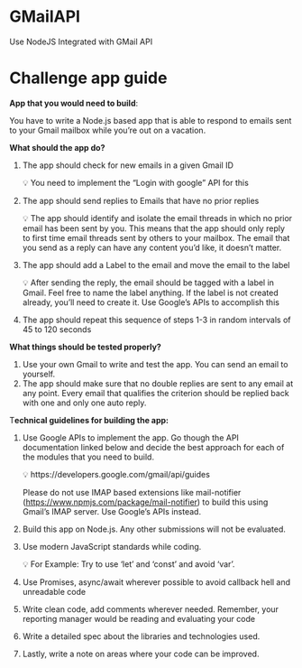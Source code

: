 # GMailAPI
Use NodeJS Integrated with GMail API 
# Challenge app guide

**App that you would need to build**:

You have to write a Node.js based app that is able to respond to emails sent to your Gmail mailbox while you’re out on a vacation. 

**What should the app do?**

1. The app should check for new emails in a given Gmail ID
    
    <aside>
    💡 You need to implement the “Login with google” API for this
    
    </aside>
    
2. The app should send replies to Emails that have no prior replies
    
    <aside>
    💡 The app should identify and isolate the email threads in which no prior email has been sent by you. This means that the app should only reply to first time email threads sent by others to your mailbox.
    The email that you send as a reply can have any content you’d like, it doesn’t matter.
    
    </aside>
    
3. The app should add a Label to the email and move the email to the label
    
    <aside>
    💡 After sending the reply, the email should be tagged with a label in Gmail. Feel free to name the label anything. If the label is not created already, you’ll need to create it. 
    Use Google’s APIs to accomplish this
    
    </aside>
    
4. The app should repeat this sequence of steps 1-3 in random intervals of 45 to 120 seconds

**What things should be tested properly?**

1. Use your own Gmail to write and test the app. You can send an email to yourself.
2. The app should make sure that no double replies are sent to any email at any point. Every email that qualifies the criterion should be replied back with one and only one auto reply.

T**echnical guidelines for building the app:**

1. Use Google APIs to implement the app. Go though the API documentation linked below and decide the best approach for each of the modules that you need to build.  
    
    <aside>
    💡 https://developers.google.com/gmail/api/guides
    
    Please do not use IMAP based extensions like mail-notifier (https://www.npmjs.com/package/mail-notifier) to build this using Gmail’s IMAP server. Use Google’s APIs instead.
    
    </aside>
    
2. Build this app on Node.js. Any other submissions will not be evaluated.
3. Use modern JavaScript standards while coding.
    
    <aside>
    💡 For Example:
    Try to use ‘let’ and ‘const’ and avoid ‘var’.
    
    </aside>
    
4. Use Promises, async/await wherever possible to avoid callback hell and unreadable code
5. Write clean code, add comments wherever needed. Remember, your reporting manager would be reading and evaluating your code
6. Write a detailed spec about the libraries and technologies used. 
7. Lastly, write a note on areas where your code can be improved.
